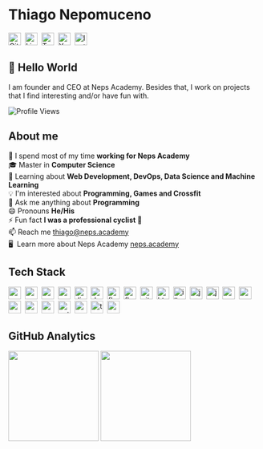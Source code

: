 # Thiago Nepomuceno
<a href="https://www.github.com/ThiNepo" target="_blank"><img src="https://img.shields.io/badge/ThiNepo-100000?style=flat&logo=github&logoColor=white" alt="GitHub Badge" height="25"></a>&nbsp;
<a href="https://www.linkedin.com/in/thiago-nepomuceno-b8b239a5" target="_blank"><img src="https://img.shields.io/badge/thiago-nepomuceno-b8b239a5-0077B5?style=flat&logo=linkedin&logoColor=white" alt="LinkedIn Badge" height="25"></a>&nbsp;
<a href="https://www.twitch.tv/nepsacademy" target="_blank"><img src="https://img.shields.io/badge/nepsacademy-9146FF?style=flat&logo=twitch&logoColor=white" alt="Twitch Badge" height="25"></a>&nbsp;
<a href="https://www.youtube.com/c/NepsAcademy" target="_blank"><img src="https://img.shields.io/badge/NepsAcademy-FF0000?style=flat&logo=youtube&logoColor=white" alt="YouTube Badge" height="25"></a>&nbsp;
<a href="https://www.instagram.com/nepsacademybr" target="_blank"><img src="https://img.shields.io/badge/nepsacademybr-E4405F?style=flat&logo=instagram&logoColor=white" alt="Instagram Badge" height="25"></a>&nbsp;

## 👋 Hello World
I am founder and CEO at Neps Academy. Besides that, I work on projects that I find interesting and/or have fun with.

![Profile Views](https://komarev.com/ghpvc/?username=ThiNepo&theme=default&color=blue&style=flat&label=Profile+Views)

## About me
🔭&nbsp;I spend most of my time **working for Neps Academy**
<br/>🎓&nbsp;Master in **Computer Science**
<br/>🌱&nbsp;Learning about **Web Development, DevOps, Data Science and Machine Learning**
<br/>💡&nbsp;I'm interested about **Programming, Games and Crossfit**
<br/>💬&nbsp;Ask me anything about **Programming**
<br/>😄&nbsp;Pronouns **He/His**
<br/>⚡&nbsp;Fun fact **I was a professional cyclist 🤷**
<br/>📫&nbsp;Reach me [thiago@neps.academy](mailto:thiago@neps.academy)
<br/>🖥&nbsp; Learn more about Neps Academy [neps.academy](mailto:neps.academy)

## Tech Stack
<img src="https://img.shields.io/badge/Android-05122A?style=flat&logo=android" alt="android Badge" height="25">&nbsp;
<img src="https://img.shields.io/badge/Arduino-05122A?style=flat&logo=arduino" alt="arduino Badge" height="25">&nbsp;
<img src="https://img.shields.io/badge/C-05122A?style=flat&logo=c" alt="c Badge" height="25">&nbsp;
<img src="https://img.shields.io/badge/C++-05122A?style=flat&logo=c%2B%2B&" alt="c++ Badge" height="25">&nbsp;
<img src="https://img.shields.io/badge/Django-05122A?style=flat&logo=django" alt="django Badge" height="25">&nbsp;
<img src="https://img.shields.io/badge/Docker-05122A?style=flat&logo=docker" alt="docker Badge" height="25">&nbsp;
<img src="https://img.shields.io/badge/Flask-05122A?style=flat&logo=flask" alt="flask Badge" height="25">&nbsp;
<img src="https://img.shields.io/badge/Flutter-05122A?style=flat&logo=flutter" alt="flutter Badge" height="25">&nbsp;
<img src="https://img.shields.io/badge/Git-05122A?style=flat&logo=git" alt="git Badge" height="25">&nbsp;
<img src="https://img.shields.io/badge/Html5-05122A?style=flat&logo=html5" alt="html5 Badge" height="25">&nbsp;
<img src="https://img.shields.io/badge/Illustrator-05122A?style=flat&logo=adobeillustrator" alt="illustrator Badge" height="25">&nbsp;
<img src="https://img.shields.io/badge/Java-05122A?style=flat&logo=java" alt="java Badge" height="25">&nbsp;
<img src="https://img.shields.io/badge/Javascript-05122A?style=flat&logo=javascript" alt="javascript Badge" height="25">&nbsp;
<img src="https://img.shields.io/badge/Mysql-05122A?style=flat&logo=mysql" alt="mysql Badge" height="25">&nbsp;
<img src="https://img.shields.io/badge/Nodejs-05122A?style=flat&logo=node.js" alt="nodejs Badge" height="25">&nbsp;
<img src="https://img.shields.io/badge/Numpy-05122A?style=flat&logo=numpy" alt="numpy Badge" height="25">&nbsp;
<img src="https://img.shields.io/badge/Opengl-05122A?style=flat&logo=opengl" alt="opengl Badge" height="25">&nbsp;
<img src="https://img.shields.io/badge/Postgresql-05122A?style=flat&logo=postgresql" alt="postgresql Badge" height="25">&nbsp;
<img src="https://img.shields.io/badge/Python-05122A?style=flat&logo=python" alt="python Badge" height="25">&nbsp;
<img src="https://img.shields.io/badge/React-05122A?style=flat&logo=react" alt="react Badge" height="25">&nbsp;
<img src="https://img.shields.io/badge/Typescript-05122A?style=flat&logo=typescript" alt="typescript Badge" height="25">&nbsp;
<img src="https://img.shields.io/badge/Vuejs-05122A?style=flat&logo=vuedotjs" alt="vuejs Badge" height="25">&nbsp;

## GitHub Analytics
<div>
<img height="180em" src="https://github-readme-stats.vercel.app/api?username=ThiNepo&theme=default&show_icons=true&count_private=true">
<img height="180em" src="https://github-readme-stats.vercel.app/api/top-langs/?username=ThiNepo&theme=default&layout=compact&langs_count=5">
</div>